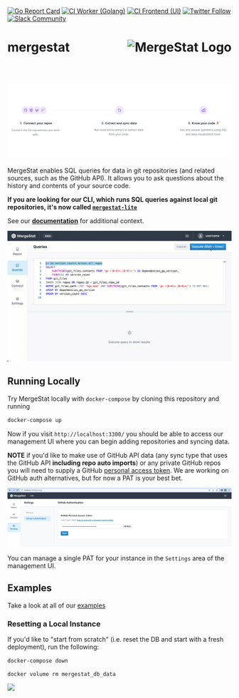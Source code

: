 [![Go Report Card](https://goreportcard.com/badge/github.com/mergestat/mergestat)](https://goreportcard.com/report/github.com/mergestat/mergestat)
[![CI Worker (Golang)](https://github.com/mergestat/mergestat/actions/workflows/ci-worker.yaml/badge.svg)](https://github.com/mergestat/mergestat/actions/workflows/ci-worker.yaml)
[![CI Frontend (UI)](https://github.com/mergestat/mergestat/actions/workflows/ci-frontend.yaml/badge.svg)](https://github.com/mergestat/mergestat/actions/workflows/ci-frontend.yaml)
[![Twitter Follow](https://img.shields.io/twitter/follow/mergestat)](https://twitter.com/mergestat)
[![Slack Community](https://badgen.net/badge/icon/slack?icon=slack&label)](https://join.slack.com/t/mergestatcommunity/shared_invite/zt-xvvtvcz9-w3JJVIdhLgEWrVrKKNXOYg)

# mergestat <a href="https://docs.mergestat.com/"><img align="right" src="https://github.com/mergestat/mergestat/raw/main/docs/logo.png" alt="MergeStat Logo" height="100"></a>

![Banner describing MergeStat](docs/banner.png)

MergeStat enables SQL queries for data in git repositories (and related sources, such as the GitHub API). It allows you to ask questions about the history and contents of your source code.

**If you are looking for our CLI, which runs SQL queries against local git repositories, it's now called [`mergestat-lite`](https://github.com/mergestat/mergestat-lite)**

See our [**documentation**](https://docs.mergestat.com/) for additional context.

<img alt="MergeStat Queries" src="docs/queries.gif"/>

## Running Locally

Try MergeStat locally with `docker-compose` by cloning this repository and running

```sh
docker-compose up
```

Now if you visit `http://localhost:3300/` you should be able to access our management UI where you can begin adding repositories and syncing data.

**NOTE** if you'd like to make use of GitHub API data (any sync type that uses the GitHub API **including repo auto imports**) or any private GitHub repos you will need to supply a GitHub [personal access token](https://docs.github.com/en/authentication/keeping-your-account-and-data-secure/creating-a-personal-access-token).
We are working on GitHub auth alternatives, but for now a PAT is your best bet.

<img alt="MergeStat GitHub PAT Management UI" src="docs/github-pat-local.png" />

You can manage a single PAT for your instance in the `Settings` area of the management UI.

## Examples

Take a look at all of our [examples](./examples)

### Resetting a Local Instance

If you'd like to "start from scratch" (i.e. reset the DB and start with a fresh deployment), run the following:

```
docker-compose down
```

```
docker volume rm mergestat_db_data
```

<img referrerpolicy="no-referrer-when-downgrade" src="https://static.scarf.sh/a.png?x-pxid=31b68c46-eba1-48b1-a5a8-1898f268e866" />
